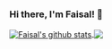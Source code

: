 ### Hi there, I'm Faisal! 👋

<a href="https://github.com/anuraghazra/github-readme-stats">
  <img align="center" src="https://github-readme-stats.vercel.app/api?username=miraklasiaf&count_private=true&show_icons=true" alt="Faisal's github stats" />
</a>
<a href="https://github.com/anuraghazra/github-readme-stats">
  <img align="center" src="https://github-readme-stats.vercel.app/api/top-langs/?username=miraklasiaf&layout=compact" />
</a>
